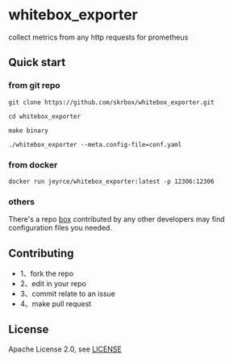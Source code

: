 # whitebox_exporter

collect metrics from any http requests for prometheus

## Quick start

### from git repo

```shell
git clone https://github.com/skrbox/whitebox_exporter.git

cd whitebox_exporter

make binary

./whitebox_exporter --meta.config-file=conf.yaml
```

### from docker

```shell
docker run jeyrce/whitebox_exporter:latest -p 12306:12306 
```

### others

There's a repo [box](https://github.com/skrbox/box) contributed by any other developers may find configuration files you
needed.

## Contributing

- 1、fork the repo
- 2、edit in your repo
- 3、commit relate to an issue
- 4、make pull request

## License

Apache License 2.0, see [LICENSE](./LICENSE)

